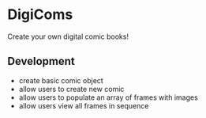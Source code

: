 # DigiComs
Create your own digital comic books!

## Development
* create basic comic object
* allow users to create new comic
* allow users to populate an array of frames with images
* allow users view all frames in sequence 

